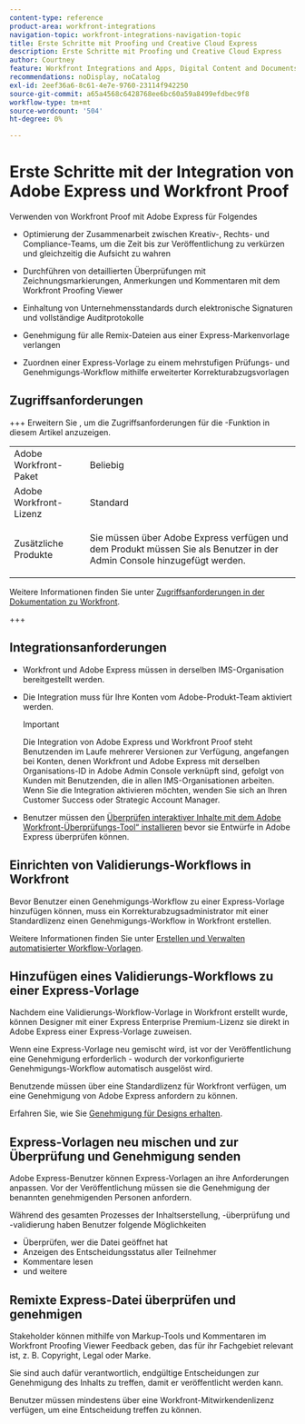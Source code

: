 ```yaml
---
content-type: reference
product-area: workfront-integrations
navigation-topic: workfront-integrations-navigation-topic
title: Erste Schritte mit Proofing und Creative Cloud Express
description: Erste Schritte mit Proofing und Creative Cloud Express
author: Courtney
feature: Workfront Integrations and Apps, Digital Content and Documents
recommendations: noDisplay, noCatalog
exl-id: 2eef36a6-8c61-4e7e-9760-23114f942250
source-git-commit: a65a4568c6428768ee6bc60a59a8499efdbec9f8
workflow-type: tm+mt
source-wordcount: '504'
ht-degree: 0%

---
```


# Erste Schritte mit der Integration von Adobe Express und Workfront Proof

Verwenden von Workfront Proof mit Adobe Express für Folgendes

* Optimierung der Zusammenarbeit zwischen Kreativ-, Rechts- und Compliance-Teams, um die Zeit bis zur Veröffentlichung zu verkürzen und gleichzeitig die Aufsicht zu wahren

* Durchführen von detaillierten Überprüfungen mit Zeichnungsmarkierungen, Anmerkungen und Kommentaren mit dem Workfront Proofing Viewer

* Einhaltung von Unternehmensstandards durch elektronische Signaturen und vollständige Auditprotokolle


* Genehmigung für alle Remix-Dateien aus einer Express-Markenvorlage verlangen

* Zuordnen einer Express-Vorlage zu einem mehrstufigen Prüfungs- und Genehmigungs-Workflow mithilfe erweiterter Korrekturabzugsvorlagen

## Zugriffsanforderungen

+++ Erweitern Sie , um die Zugriffsanforderungen für die -Funktion in diesem Artikel anzuzeigen.

<table style="table-layout:auto"> 
 <col> 
 <col> 
 <tbody> 
 <tr> 
   <td role="rowheader">Adobe Workfront-Paket</td> 
   <td> 
   <p>Beliebig</p> 
   </td> 
  </tr> 
  <tr> 
   <td role="rowheader">Adobe Workfront-Lizenz</td> 
   <td> 
   <p>Standard </p> 
  </td> 
  </tr> 
  <tr> 
   <td role="rowheader">Zusätzliche Produkte</td> 
   <td> 
   <p> Sie müssen über Adobe Express verfügen und dem Produkt müssen Sie als Benutzer in der Admin Console hinzugefügt werden. </p> </td> 
  </tr>
 </tbody> 
</table>

Weitere Informationen finden Sie unter [Zugriffsanforderungen in der Dokumentation zu Workfront](/help/quicksilver/administration-and-setup/add-users/access-levels-and-object-permissions/access-level-requirements-in-documentation.md).

+++

## Integrationsanforderungen

* Workfront und Adobe Express müssen in derselben IMS-Organisation bereitgestellt werden.

* Die Integration muss für Ihre Konten vom Adobe-Produkt-Team aktiviert werden.

  >[!IMPORTANT]
  >
  >Die Integration von Adobe Express und Workfront Proof steht Benutzenden im Laufe mehrerer Versionen zur Verfügung, angefangen bei Konten, denen Workfront und Adobe Express mit derselben Organisations-ID in Adobe Admin Console verknüpft sind, gefolgt von Kunden mit Benutzenden, die in allen IMS-Organisationen arbeiten. Wenn Sie die Integration aktivieren möchten, wenden Sie sich an Ihren Customer Success oder Strategic Account Manager.

* Benutzer müssen den [Überprüfen interaktiver Inhalte mit dem Adobe Workfront-Überprüfungs-Tool“ installieren](/help/quicksilver/review-and-approve-work/proofing/reviewing-proofs-within-workfront/review-a-proof/review-proof-in-web-viewer-extension.md) bevor sie Entwürfe in Adobe Express überprüfen können.


## Einrichten von Validierungs-Workflows in Workfront

Bevor Benutzer einen Genehmigungs-Workflow zu einer Express-Vorlage hinzufügen können, muss ein Korrekturabzugsadministrator mit einer Standardlizenz einen Genehmigungs-Workflow in Workfront erstellen.

Weitere Informationen finden Sie unter [Erstellen und Verwalten automatisierter Workflow-Vorlagen](/help/quicksilver/administration-and-setup/manage-workfront/configure-proofing/create-manage-automated-workflow-templates.md).

## Hinzufügen eines Validierungs-Workflows zu einer Express-Vorlage

Nachdem eine Validierungs-Workflow-Vorlage in Workfront erstellt wurde, können Designer mit einer Express Enterprise Premium-Lizenz sie direkt in Adobe Express einer Express-Vorlage zuweisen.

Wenn eine Express-Vorlage neu gemischt wird, ist vor der Veröffentlichung eine Genehmigung erforderlich - wodurch der vorkonfigurierte Genehmigungs-Workflow automatisch ausgelöst wird.

Benutzende müssen über eine Standardlizenz für Workfront verfügen, um eine Genehmigung von Adobe Express anfordern zu können.

Erfahren Sie, wie Sie [Genehmigung für Designs erhalten](https://helpx.adobe.com/express/web/share-and-publish/share-and-collaborate/request-approval.html).


## Express-Vorlagen neu mischen und zur Überprüfung und Genehmigung senden

Adobe Express-Benutzer können Express-Vorlagen an ihre Anforderungen anpassen. Vor der Veröffentlichung müssen sie die Genehmigung der benannten genehmigenden Personen anfordern.

Während des gesamten Prozesses der Inhaltserstellung, -überprüfung und -validierung haben Benutzer folgende Möglichkeiten

* Überprüfen, wer die Datei geöffnet hat
* Anzeigen des Entscheidungsstatus aller Teilnehmer
* Kommentare lesen
* und weitere

<!--Learn how to get approval on designs.   
need link to help article-->

## Remixte Express-Datei überprüfen und genehmigen

Stakeholder können mithilfe von Markup-Tools und Kommentaren im Workfront Proofing Viewer Feedback geben, das für ihr Fachgebiet relevant ist, z. B. Copyright, Legal oder Marke.

Sie sind auch dafür verantwortlich, endgültige Entscheidungen zur Genehmigung des Inhalts zu treffen, damit er veröffentlicht werden kann.

Benutzer müssen mindestens über eine Workfront-Mitwirkendenlizenz verfügen, um eine Entscheidung treffen zu können.
